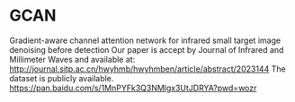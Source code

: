 # GCAN
Gradient-aware channel attention network for infrared small target image denoising before detection
Our paper is accept by Journal of Infrared and Millimeter Waves and available at: http://journal.sitp.ac.cn/hwyhmb/hwyhmben/article/abstract/2023144
The dataset is publicly available.
https://pan.baidu.com/s/1MnPYFk3Q3NMlgx3UtJDRYA?pwd=wozr 
